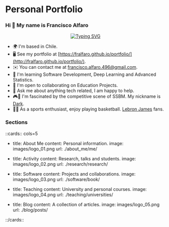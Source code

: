 # Personal Portfolio

### Hi 👋 My name is Francisco Alfaro

<p align="center">
    <a href="https://git.io/typing-svg"><img src="https://readme-typing-svg.herokuapp.com?font=Fira+Code&size=25&duration=3000&pause=1000&color=e69138&center=true&vCenter=true&width=477&lines=Developer,+Speaker,+Teacher;Open+Source+Contributor" alt="Typing SVG" /></a>
</p>

* 🌍 I'm based in Chile.
* 🖥️ See my portfolio at [https://fralfaro.github.io/portfolio/](http://fralfaro.github.io/portfolio/).
* ✉️ You can contact me at [francisco.alfaro.496@gmail.com](mailto:francisco.alfaro.496@gmail.com).
* 🧠 I'm learning Software Development, Deep Learning and Advanced Statistics.
* 🤝 I'm open to collaborating on Education Projects.
* 💬 Ask me about anything tech related, I am happy to help.
* 🎮🦊 I'm fascinated by the competitive scene of SSBM. My nickname is [Dark](https://www.youtube.com/watch?v=xwDHs6UXgR8).
* 🏀👑 As a sports enthusiast, enjoy playing basketball. [Lebron James](https://www.youtube.com/watch?v=6fQk1Od5kUw) fans.

### Sections

::cards:: cols=5

- title: About Me
  content: Personal information.
  image: images/logo_01.png
  url: ./about_me/me/

- title: Activity
  content: Research, talks and students.
  image: images/logo_02.png
  url: ./research/research/

- title: Software
  content: Projects and collaborations.
  image: images/logo_03.png
  url: ./software/book/


- title: Teaching
  content: University and personal courses.
  image: images/logo_04.png
  url: ./teaching/universities/

- title: Blog
  content: A collection of articles.
  image: images/logo_05.png
  url: ./blog/posts/

::/cards::